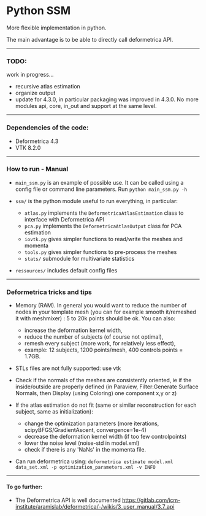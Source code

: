 # Python SSM

More flexible implementation in python.

The main advantage is to be able to directly call deformetrica API.


--------------------------------------------------------------------------------
### TODO:

work in progress...

* recursive atlas estimation
* organize output
* update for 4.3.0, in particular packaging was improved in 4.3.0. No more modules api, core, in_out and support at the same level.


--------------------------------------------------------------------------------

### Dependencies of the code:

* Deformetrica 4.3
* VTK 8.2.0

--------------------------------------------------------------------------------
### How to run - Manual

* `main_ssm.py` is an example of possible use. It can be called using a config file
or command line parameters. Run `python main_ssm.py -h`

* `ssm/` is the python module useful to run everything, in particular:
  * `atlas.py` implements the `DeformetricaAtlasEstimation` class to interface
  with Deformetrica API
  * `pca.py` implements the `DeformetricaAtlasOutput` class for PCA estimation
  * `iovtk.py` gives simpler functions to read/write the meshes and momenta
  * `tools.py` gives simpler functions to pre-process the meshes
  * `stats/` submodule for multivariate statistics

* `ressources/` includes default config files



--------------------------------------------------------------------------------
### Deformetrica tricks and tips

- Memory (RAM). In general you would want to reduce the number of nodes in your template mesh (you can for example smooth it/remeshed it with meshmixer) : 5 to 20k points should be ok.  You can also:
  - increase the deformation kernel width,
  - reduce the number of subjects (of course not optimal),
  - remesh every subject (more work, for relatively less effect),
  - example: 12 subjects, 1200 points/mesh, 400 controls points = 1.7GB.

- STLs files are not fully supported: use vtk

- Check if the normals of the meshes are consistently oriented, ie if the inside/outside are properly defined (in Paraview, Filter:Generate Surface Normals, then Display (using Coloring) one component x,y or z)

- If the atlas estimation do not fit (same or similar reconstruction for each subject, same as initialization):
  - change the optimization parameters (more iterations, scipyBFGS/GradientAscent, convergence=1e-4)
  - decrease the deformation kernel width (if too few controlpoints)
  - lower the noise level (noise-std in model.xml)
  - check if there is any 'NaNs' in the momenta file.


- Can run deformetrica using:  `deformetrica estimate model.xml data_set.xml -p optimization_parameters.xml -v INFO`


--------------------------------------------------------------------------------
#### To go further:

* The Deformetrica API is well documented https://gitlab.com/icm-institute/aramislab/deformetrica/-/wikis/3_user_manual/3.7_api
